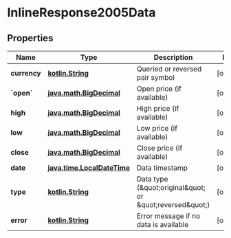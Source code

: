 # InlineResponse2005Data

## Properties
Name | Type | Description | Notes
------------ | ------------- | ------------- | -------------
**currency** | [**kotlin.String**](.md) | Queried or reversed pair symbol |  [optional]
**&#x60;open&#x60;** | [**java.math.BigDecimal**](java.math.BigDecimal.md) | Open price (if available) |  [optional]
**high** | [**java.math.BigDecimal**](java.math.BigDecimal.md) | High price (if available) |  [optional]
**low** | [**java.math.BigDecimal**](java.math.BigDecimal.md) | Low price (if available) |  [optional]
**close** | [**java.math.BigDecimal**](java.math.BigDecimal.md) | Close price (if available) |  [optional]
**date** | [**java.time.LocalDateTime**](java.time.LocalDateTime.md) | Data timestamp |  [optional]
**type** | [**kotlin.String**](.md) | Data type (\&quot;original\&quot; or \&quot;reversed\&quot;) |  [optional]
**error** | [**kotlin.String**](.md) | Error message if no data is available |  [optional]
